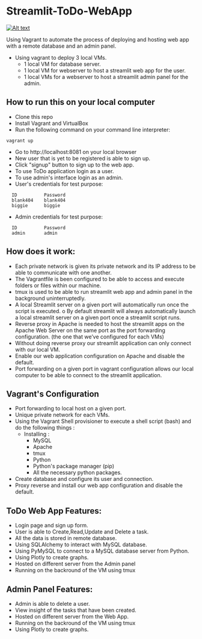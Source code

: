 # Streamlit-ToDo-WebApp

[![Alt text](https://i.ytimg.com/vi/XMT9N1pWhFc/hqdefault.jpg)](https://www.youtube.com/watch?v=XMT9N1pWhFc)

Using Vagrant to automate the process of deploying and hosting web app with a remote database and an admin panel.
- Using vagrant to deploy 3 local VMs.
  - 1 local VM for database server. 
  - 1 local VM for webserver to host a streamlit web app for the user. 
  - 1 local VMs for a webserver to host a streamlit admin panel for the admin.

## How to run this on your local computer
- Clone this repo
- Install Vagrant and VirtualBox
- Run the following command on your command line interpreter:
```
vagrant up
```
- Go to http://localhost:8081 on your local browser
- New user that is yet to be registered is able to sign up.
- Click "signup" button to sign up to the web app.
- To use ToDo application login as a user.
- To use admin's interface login as an admin.
- User's credentials for test purpose:
```
  ID          Password
  blank404    blank404
  biggie      biggie
```
- Admin credentials for test purpose:
```
  ID          Password
  admin       admin
```
## How does it work:
-	Each private network is given its private network and its IP address to be able to communicate with one another.
-	The Vagrantfile is been configured to be able to access and execute folders or files within our machine.
-	tmux is used to be able to run streamlit web app and admin panel in the background uninterruptedly.
-	A local Streamlit server on a given port will automatically run once the script is executed.
o	By default streamlit will always automatically launch a local streamlit server on a given port once a streamlit script runs.
-	Reverse proxy in Apache is needed to host the streamlit apps on the Apache Web Server on the same port as the port forwarding configuration. (the one that we’ve configured for each VMs)
-	Without doing reverse proxy our streamlit application can only connect with our local VM.
-	Enable our web application configuration on Apache and disable the default.
-	Port forwarding on a given port in vagrant configuration allows our local computer to be able to connect to the streamlit application.

## Vagrant's Configuration
- Port forwarding to local host on a given port.
- Unique private network for each VMs.
- Using the Vagrant Shell provisioner to execute a shell script (bash) and do the following things :
  - Installing :
    - MySQL
    - Apache
    - tmux
    - Python
    - Python's package manager (pip)
    - All the necessary python packages.
 - Create database and configure its user and connection.
 - Proxy reverse and install our web app configuration and disable the default.

## ToDo Web App Features:
- Login page and sign up form.
- User is able to Create,Read,Update and Delete a task.
- All the data is stored in remote database.
- Using SQLAlchemy to interact with MySQL database.
- Using PyMySQL to connect to a MySQL database server from Python.
- Using Plotly to create graphs.
- Hosted on different server from the Admin panel
- Running on the backround of the VM using tmux

## Admin Panel Features:
- Admin is able to delete a user.
- View insight of the tasks that have been created.
- Hosted on different server from the Web App.
- Running on the backround of the VM using tmux
- Using Plotly to create graphs.
